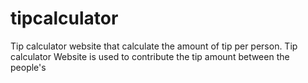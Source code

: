 # tipcalculator
Tip calculator website that calculate the amount of tip per person.
Tip calculator Website is used to contribute the tip amount between the people's
